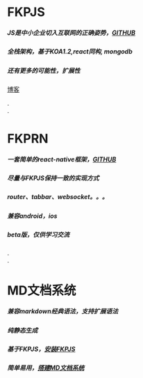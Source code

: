 # FKPJS
##### JS是中小企业切入互联网的正确姿势，[GITHUB](https://github.com/webkixi/FKP-REST)    
##### 全栈架构，基于KOA1.2,react同构, mongodb    
##### 还有更多的可能性，扩展性   
[博客](/dbdemo)  


.  
.  
# FKPRN
##### 一套简单的react-native框架，[GITHUB](https://github.com/webkixi/FKP-REACT-NATIVE)   
##### 尽量与FKPJS保持一致的实现方式    
##### router、tabbar、websocket。。。    
##### 兼容android，ios      
##### beta版，仅供学习交流   

.  
.  
# MD文档系统    
##### 兼容markdown经典语法，支持扩展语法   
##### 纯静态生成   
##### 基于FKPJS，[安装FKPJS](/demoindex?md=FKPJS_14install)   
##### 简单易用，[搭建MD文档系统](/demoindex_md.html)   
